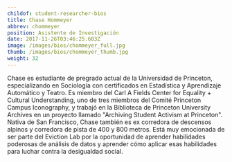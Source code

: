 ```yaml
---
childof: student-researcher-bios
title: Chase Hommeyer
abbrev: chommeyer
position: Asistente de Investigación
date: 2017-11-26T03:46:25.603Z
image: /images/bios/chommeyer_full.jpg
thumb: /images/bios/chommeyer_thumb.jpg
weight: 32
---
```

Chase es estudiante de pregrado actual de la Universidad de Princeton, especializando en Sociología con certificados en Estadística y Aprendizaje Automático y Teatro. Es miembro del Carl A Fields Center for Equality + Cultural Understanding, uno de tres miembros del Comité Princeton Campus Iconography, y trabajó en la Biblioteca de Princeton University Archives en un proyecto llamado "Archiving Student Activism at Princeton". Nativa de San Francisco, Chase también es ex corredora de descensos alpinos y corredora de pista de 400 y 800 metros. Está muy emocionada de ser parte del Eviction Lab por la oportunidad de aprender habilidades poderosas de análisis de datos y aprender cómo aplicar esas habilidades para luchar contra la desigualdad social.